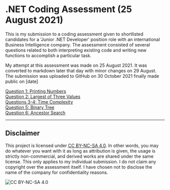 # .NET Coding Assessment (25 August 2021)

This is my submission to a coding assessment given to shortlisted candidates for a 'Junior .NET Developer' position role with an international Business Intelligence company. The assessment consisted of several questions related to both interpreting existing code and writing new functions to accomplish a particular task.

My attempt at this assessment was made on 25 August 2021. It was converted to markdown later that day with minor changes on 29 August. The submission was uploaded to GitHub on 30 October 2021 finally made public on [date]

[Question 1: Printing Numbers](./submission/question1.md)  
[Question 2: Largest of Three Values](./submission/question2.md)  
[Questions 3-4: Time Complexity](./submission/questions3-4.md)  
[Question 5: Binary Tree](./submission/question5.md)  
[Question 6: Ancestor Search](./submission/question6.md)

---

## Disclaimer

This project is licensed under [CC BY-NC-SA 4.0](https://creativecommons.org/licenses/by-nc-sa/4.0/). In other words, you may do whatever you want with it as long as attribution is given, the usage is strictly non-commercial, and derived works are shared under the same license. This only applies to my individual submission. I do not claim any copyright over the assessment itself. I have chosen not to disclose the name of the company for confidentiality reasons.

![CC BY-NC-SA 4.0](https://i.creativecommons.org/l/by-nc-sa/4.0/88x31.png)

